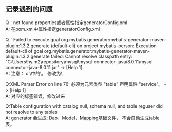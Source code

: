 ## 记录遇到的问题
Q：not found properties或者属性指定generatorConfig.xml         
A: 在pom.xml中<configurationFile>属性指定generatorConfig.xml

Q：Failed to execute goal org.mybatis.generator:mybatis-generator-maven-plugin:1.3.2:generate (default-cli) on project mybatis-person: Execution default-cli of goal org.mybatis.generator:mybatis-generator-maven-plugin:1.3.2:generate failed: Cannot resolve classpath entry: "C:\Users\hy\.m2\repository\mysql\mysql-connector-java\8.0.11\mysql-connector-java-8.0.11.jar" -> [Help 1]          
A: 注意： c:\中的\， 修改为\\

Q:XML Parser Error on line 76: 必须为元素类型 "table" 声明属性 "service"。 -> [Help 1]      
A: 对应的标签错误，修改过来

Q:Table configuration with catalog null, schema null, and table reguser did not resolve to any tables       
A: generator 会生成: Dao，Model，Mapping基础文件， 不会自动生成table表。



